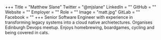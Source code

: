 +++
Title = "Matthew Slane"
Twitter = "@mjslane"
LinkedIn = ""
GitHub = ""
Website = ""
Employer = ""
Role = ""
Image = "matt.jpg"
GitLab = ""
Facebook = ""
+++
Senior Software Engineer with experience in transforming legacy systems into a cloud native archietectures. Organises Edinburgh Devops meetup. Enjoys homebrewing, boardgames, cycling and being covered in cats.